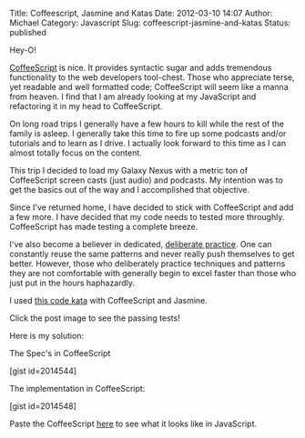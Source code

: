 Title: Coffeescript, Jasmine and Katas
Date: 2012-03-10 14:07
Author: Michael
Category: Javascript
Slug: coffeescript-jasmine-and-katas
Status: published

Hey-O!

[CoffeeScript](http://coffeescript.org/) is nice. It provides syntactic
sugar and adds tremendous functionality to the web developers
tool-chest. Those who appreciate terse, yet readable and well formatted
code; CoffeeScript will seem like a manna from heaven. I find that I am
already looking at my JavaScript and refactoring it in my head to
CoffeeScript.

On long road trips I generally have a few hours to kill while the rest
of the family is asleep. I generally take this time to fire up some
podcasts and/or tutorials and to learn as I drive. I actually look
forward to this time as I can almost totally focus on the content.

This trip I decided to load my Galaxy Nexus with a metric ton of
CoffeeScript screen casts (just audio) and podcasts. My intention was to
get the basics out of the way and I accomplished that objective.

Since I've returned home, I have decided to stick with CoffeeScript and
add a few more. I have decided that my code needs to tested more
throughly. CoffeeScript has made testing a complete breeze.

I've also become a believer in dedicated, [deliberate
practice](http://www.missiontolearn.com/2010/04/deliberate-practice/).
One can constantly reuse the same patterns and never really push
themselves to get better. However, those who deliberately practice
techniques and patterns they are not comfortable with generally begin to
excel faster than those who just put in the hours haphazardly.

I used [this code kata](http://osherove.com/tdd-kata-1/) with
CoffeeScript and Jasmine.

Click the post image to see the passing tests!

Here is my solution:

The Spec's in CoffeeScript

[gist id=2014544]

The implementation in CoffeeScript:

[gist id=2014548]

Paste the CoffeeScript [here](http://js2coffee.org/) to see what it
looks like in JavaScript.
